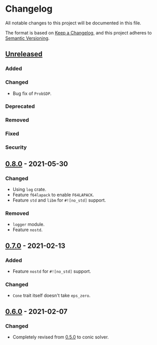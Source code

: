 # Changelog

All notable changes to this project will be documented in this file.

The format is based on [Keep a Changelog](https://keepachangelog.com/en/1.0.0/),
and this project adheres to [Semantic Versioning](https://semver.org/spec/v2.0.0.html).

## [Unreleased]
### Added
### Changed
- Bug fix of `ProbSDP`.
### Deprecated
### Removed
### Fixed
### Security

## [0.8.0] - 2021-05-30
### Changed
- Using `log` crate.
- Feature `f64lapack` to enable `F64LAPACK`.
- Feature `std` and `libm` for `#![no_std]` support.
### Removed
- `logger` module.
- Feature `nostd`.

## [0.7.0] - 2021-02-13
### Added
- Feature `nostd` for `#![no_std]` support.
### Changed
- `Cone` trait itself doesn't take `eps_zero`.

## [0.6.0] - 2021-02-07
### Changed
- Completely revised from [0.5.0] to conic solver.


[unreleased]: https://github.com/convexbrain/Totsu/compare/rust_conic_v0.8.0...HEAD
[0.8.0]: https://github.com/convexbrain/Totsu/releases/tag/rust_conic_v0.8.0
[0.7.0]: https://github.com/convexbrain/Totsu/releases/tag/rust_conic_v0.7.0
[0.6.0]: https://github.com/convexbrain/Totsu/releases/tag/rust_conic_v0.6.0
[0.5.0]: https://github.com/convexbrain/Totsu/releases/tag/rust_v0.5.0
